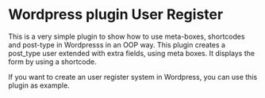 # Wordpress plugin User Register

This is a very simple plugin to show how to use meta-boxes, shortcodes and post-type in Wordpresss in an OOP way. This plugin creates a post_type user extended with extra fields, using meta boxes. It displays the form by using a shortcode.

If you want to create an user register system in Wordpress, you can use this plugin as example. 
